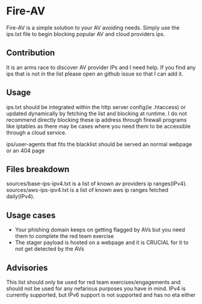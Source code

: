 # Fire-AV
Fire-AV is a simple solution to your AV avoiding needs. Simply use the ips.txt file to begin blocking popular AV and cloud providers ips.

## Contribution
It is an arms race to discover AV provider IPs and I need help. If you find any ips that is not in the list please open an github issue so that I can add it.

## Usage
ips.txt should be integrated within the http server config(ie .htaccess) or updated dynamically by fetching the list and blocking at runtime. I do not recommend directly blocking these ip address through firewall programs like iptables as there may be cases where you need them to be accessible through a cloud service.

ips/user-agents that fits the blacklist should be served an normal webpage or an 404 page

## Files breakdown
sources/base-ips-ipv4.txt is a list of known av providers ip ranges(IPv4).
sources/aws-ips-ipv4.txt is a list of known aws ip ranges fetched daily(IPv4).

## Usage cases
- Your phishing domain keeps on getting flagged by AVs but you need them to complete the red team exercise
- The stager payload is hosted on a webpage and it is CRUCIAL for it to not get detected by the AVs

## Advisories
This list should only be used for red team exercises/engagements and should not be used for any nefarious purposes you have in mind.
IPv4 is currently supported, but IPv6 support is not supported and has no eta either